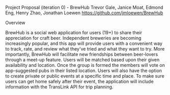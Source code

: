 Project Proposal (iteration 0) - BrewHub
Trevor Gale, Janice Moat, Edmond Eng, Henry Zhao, Jonathan Loewen
https://github.com/jmloewen/BrewHub

Overview

BrewHub is a social web application for users (19+) to share their appreciation for craft beer. Independent breweries are becoming increasingly popular, and this app will provide users with a convenient way to track, rate, and review what they've tried and what they want to try. More importantly, BrewHub will facilitate new friendships between beer-lovers through a meet-up feature. Users will be matched based upon their given availability and location. Once the group is formed the members will vote on app-suggested pubs in their listed location. Users will also have the option to create private or public events at a specific time and place. To make sure users can get home safely after their event, the application will include information with the TransLink API for trip planning.